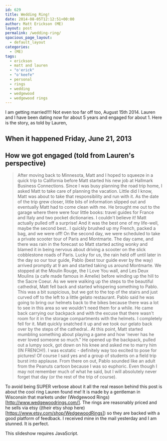 ```yaml
---
id: 629
title: Wedding Ring!
date: 2014-08-05T12:12:51+00:00
author: Matt Erickson (ME)
layout: post
permalink: /wedding-ring/
spacious_page_layout:
  - default_layout
categories:
  - (ME)
tags:
  - erickson
  - matt and lauren
  - "o'erick"
  - "o'keefe"
  - personal
  - rings
  - wedding
  - wedgewood
  - wedgewood rings
---
```

I am getting married!!!! Not even too far off too, August 15th 2014. Lauren and I have been dating now for about 5 years and engaged for about 1. Here is the story, as told by Lauren,   

  


## When it happened Friday, June 21, 2013 

## How we got engaged (told from Lauren's perspective)
  
> After moving back to Minnesota, Matt and I hoped to squeeze in a quick trip to California before Matt started his new job at Hallmark Business Connections. Since I was busy planning the road trip home, I asked Matt to take care of planning the vacation. Little did I know, Matt was about to take that responsibility and run with it. As the date of the trip grew closer, little bits of information slipped out and eventually Matt had to come clean with me. He brought me out to the garage where there were four little books: travel guides for France and Italy and two pocket dictionaries. I couldn't believe it! Matt actually pulled off a surprise! And it was the best one of my life-well, maybe the second best.. I quickly brushed up my French, packed a bag, and we were off! On the second day, we were scheduled to take a private scooter tour of Paris and Montmarte. The day came, and there was rain in the forecast so Matt started acting wonky and blamed it in being nervous about driving a scooter on the slick cobblestone roads of Paris. Lucky for us, the rain held off until later in the day so our tour guide, Pablo (best tour guide ever by the way) arrived promptly at 9 am and started taking us around Montmarte. We stopped at the Moulin Rouge, the I Love You wall, and Les Deux Moulins (a cafe made famous in Amelie) before winding up the hill to the Sacre Coeur. As we were walking up the steps to the beautiful cathedral, Matt fell back and started whispering something to Pablo. This was a bit suspicious, but we got to the top of the stairs and just curved off to the left to a little gelato restaurant. Pablo said he was going to bring our helmets back to the bikes because there was a lot to see in this area so we wouldn't need them for a while. He came back carrying our backpack and with the excuse that there wasn't room for it in the storage compartments with the helmets. I completely fell for it. Matt quickly snatched it up and we took our gelato back over by the steps of the cathedral.. At this point, Matt started mumbling something about playing a game and how 'never has he ever loved someone so much." He opened up the backpack, pulled out a lumpy sock, got down on his knee and asked me to marry him (IN FRENCH!). I was ecstatic - definitely way too excited to pose for pictures! Of course I said yes and a group of students on a field trip burst into applause. From there on out, Pablo sounded like an adult from the Peanuts cartoon because I was so euphoric. Even though I may not remember much of what he said, but I will absolutely never forget that day (or the rest of the trip of course).   

  
To avoid being SUPER verbose about it all the real reason behind this post is about the cool ring Lauren found me! It is made by a gentleman in Wisconsin that markets under (Wedgewood Rings)[http://www.wedgewoodrings.com/]. The rings are reasonably priced and he sells via etsy ((their etsy shop here)[https://www.etsy.com/shop/WedgewoodRings]) so they are backed with a good platform of feedback. I received mine in the mail yesterday and I am stunned. It is perfect.   


<p class="jetpack-slideshow-noscript robots-nocontent">
  This slideshow requires JavaScript.
</p>

<div id="gallery-629-1-slideshow" class="slideshow-window jetpack-slideshow slideshow-black" data-trans="fade" data-autostart="1" data-gallery="[{&quot;src&quot;:&quot;http:\/\/matterickson.me\/wp-content\/uploads\/2014\/08\/ring1.jpg&quot;,&quot;id&quot;:&quot;634&quot;,&quot;title&quot;:&quot;ring1&quot;,&quot;alt&quot;:&quot;&quot;,&quot;caption&quot;:&quot;At the shop&quot;,&quot;itemprop&quot;:&quot;image&quot;},{&quot;src&quot;:&quot;http:\/\/matterickson.me\/wp-content\/uploads\/2014\/08\/ring3.jpg&quot;,&quot;id&quot;:&quot;636&quot;,&quot;title&quot;:&quot;ring3&quot;,&quot;alt&quot;:&quot;&quot;,&quot;caption&quot;:&quot;Sized for me&quot;,&quot;itemprop&quot;:&quot;image&quot;},{&quot;src&quot;:&quot;http:\/\/matterickson.me\/wp-content\/uploads\/2014\/08\/ring2.jpg&quot;,&quot;id&quot;:&quot;635&quot;,&quot;title&quot;:&quot;ring2&quot;,&quot;alt&quot;:&quot;&quot;,&quot;caption&quot;:&quot;Beautiful Bethlehem Olivewood&quot;,&quot;itemprop&quot;:&quot;image&quot;},{&quot;src&quot;:&quot;http:\/\/matterickson.me\/wp-content\/uploads\/2014\/08\/IMG_20140804_221500.jpg&quot;,&quot;id&quot;:&quot;630&quot;,&quot;title&quot;:&quot;IMG_20140804_221500&quot;,&quot;alt&quot;:&quot;&quot;,&quot;caption&quot;:&quot;At home&quot;,&quot;itemprop&quot;:&quot;image&quot;},{&quot;src&quot;:&quot;http:\/\/matterickson.me\/wp-content\/uploads\/2014\/08\/IMG_20140804_221508.jpg&quot;,&quot;id&quot;:&quot;631&quot;,&quot;title&quot;:&quot;IMG_20140804_221508&quot;,&quot;alt&quot;:&quot;&quot;,&quot;caption&quot;:&quot;Home&quot;,&quot;itemprop&quot;:&quot;image&quot;},{&quot;src&quot;:&quot;http:\/\/matterickson.me\/wp-content\/uploads\/2014\/08\/IMG_20140804_221523.jpg&quot;,&quot;id&quot;:&quot;632&quot;,&quot;title&quot;:&quot;IMG_20140804_221523&quot;,&quot;alt&quot;:&quot;&quot;,&quot;caption&quot;:&quot;Side&quot;,&quot;itemprop&quot;:&quot;image&quot;},{&quot;src&quot;:&quot;http:\/\/matterickson.me\/wp-content\/uploads\/2014\/08\/IMG_20140804_221541.jpg&quot;,&quot;id&quot;:&quot;633&quot;,&quot;title&quot;:&quot;IMG_20140804_221541&quot;,&quot;alt&quot;:&quot;&quot;,&quot;caption&quot;:&quot;It fits :P&quot;,&quot;itemprop&quot;:&quot;image&quot;}]" itemscope itemtype="http://schema.org/ImageGallery">
</div>